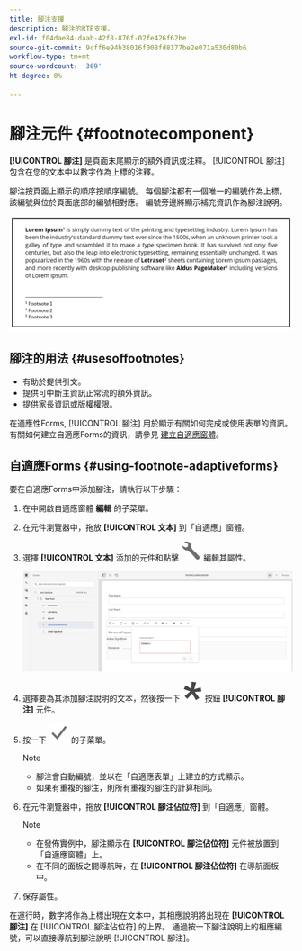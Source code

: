 ```yaml
---
title: 腳注支援
description: 腳注的RTE支援。
exl-id: f04dae84-daab-42f8-876f-02fe426f62be
source-git-commit: 9cff6e94b38016f008fd8177be2e071a530d80b6
workflow-type: tm+mt
source-wordcount: '369'
ht-degree: 0%

---
```


# 腳注元件 {#footnotecomponent}

**[!UICONTROL 腳注]** 是頁面末尾顯示的額外資訊或注釋。 [!UICONTROL 腳注] 包含在您的文本中以數字作為上標的注釋。

腳注按頁面上顯示的順序按順序編號。 每個腳注都有一個唯一的編號作為上標，該編號與位於頁面底部的編號相對應。 編號旁邊將顯示補充資訊作為腳注說明。

![腳注說明](/help/forms/assets/footnote_description.png)


## 腳注的用法 {#usesoffootnotes}

* 有助於提供引文。
* 提供可中斷主資訊正常流的額外資訊。
* 提供家長資訊或版權權限。

在適應性Forms, [!UICONTROL 腳注] 用於顯示有關如何完成或使用表單的資訊。 有關如何建立自適應Forms的資訊，請參見 [建立自適應窗體](https://experienceleague.adobe.com/docs/experience-manager-cloud-service/content/forms/create-an-adaptive-form/create-an-adaptive-form-on-forms-cs/creating-adaptive-form.html)。

## 自適應Forms {#using-footnote-adaptiveforms}

要在自適應Forms中添加腳注，請執行以下步驟：
1. 在中開啟自適應窗體 **編輯** 的子菜單。
1. 在元件瀏覽器中，拖放 **[!UICONTROL 文本]** 到「自適應」窗體。
1. 選擇 **[!UICONTROL 文本]** 添加的元件和點擊 ![招商](assets/configure-icon.svg) 編輯其屬性。

   ![自適應Forms](/help/forms/assets/footnote_rte.png)

1. 選擇要為其添加腳注說明的文本，然後按一下  ![星](/help/forms/assets/asterisk.svg) 按鈕 **[!UICONTROL 腳注]** 元件。

1. 按一下 ![檢查](/help/forms/assets/save_icon.svg) 的子菜單。

   >[!NOTE]
   >
   >* 腳注會自動編號，並以在「自適應表單」上建立的方式顯示。
   >* 如果有重複的腳注，則所有重複的腳注的計算相同。


1. 在元件瀏覽器中，拖放 **[!UICONTROL 腳注佔位符]** 到「自適應」窗體。
   >[!NOTE]
   >
   >* 在發佈實例中，腳注顯示在 **[!UICONTROL 腳注佔位符]** 元件被放置到「自適應窗體」上。
   >* 在不同的面板之間導航時，在 **[!UICONTROL 腳注佔位符]** 在導航面板中。


1. 保存屬性。

在運行時，數字將作為上標出現在文本中，其相應說明將出現在 **[!UICONTROL 腳注]** 在 [!UICONTROL 腳注佔位符] 的上界。 通過按一下腳注說明上的相應編號，可以直接導航到腳注說明 [!UICONTROL 腳注]。
